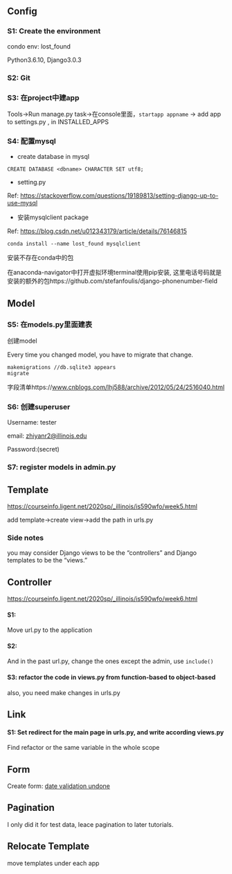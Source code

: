 ## Config

### S1: Create the environment

condo env: lost_found

Python3.6.10, Django3.0.3



### S2: Git



### S3: 在project中建app

Tools->Run manage.py task->在console里面，`startapp appname` -> add app to settings.py , in INSTALLED_APPS



### S4: 配置mysql

* create database in mysql

````mysql
CREATE DATABASE <dbname> CHARACTER SET utf8;
````

* setting.py

Ref: https://stackoverflow.com/questions/19189813/setting-django-up-to-use-mysql

* 安装mysqlclient package

Ref: https://blog.csdn.net/u012343179/article/details/76146815

```
conda install --name lost_found mysqlclient
```



安装不存在conda中的包

在anaconda-navigator中打开虚拟环境terminal使用pip安装, 这里电话号码就是安装的额外的包https://github.com/stefanfoulis/django-phonenumber-field



## Model

### S5: 在models.py里面建表

创建model

Every time you changed model, you have to migrate that change.

```
makemigrations //db.sqlite3 appears
migrate
```

字段清单https://www.cnblogs.com/lhj588/archive/2012/05/24/2516040.html







### S6: 创建superuser

Username: tester

email: zhiyanr2@illinois.edu

Password:(secret)



### S7: register models in admin.py





## Template

https://courseinfo.ligent.net/2020sp/_illinois/is590wfo/week5.html

add template->create view->add the path in urls.py





### Side notes

you may consider Django views to be the “controllers” and Django templates to be the “views.”





## Controller

https://courseinfo.ligent.net/2020sp/_illinois/is590wfo/week6.html

#### S1:

Move url.py to the application

#### S2:

And in the past url.py, change the ones except the admin, use `include()`

#### S3: refactor the code in views.py from function-based to object-based

also, you need make changes in urls.py





## Link

#### S1: Set redirect for the main page in urls.py, and write according views.py



Find refactor or the same variable in the whole scope







## Form

Create form: <u>date validation undone</u>



## Pagination

I only did it for test data, leace pagination to later tutorials.



## Relocate Template

move templates under each app